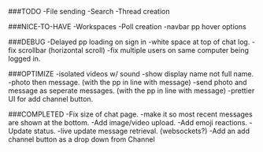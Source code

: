 ###TODO
-File sending
-Search
-Thread creation


###NICE-TO-HAVE
-Workspaces
-Poll creation
-navbar pp hover options


###DEBUG
-Delayed pp loading on sign in
-white space at top of chat log.
-fix scrollbar (horizontal scroll)
-fix multiple users on same computer being logged in.


###OPTIMIZE
-isolated videos w/ sound
-show display name not full name.
-photo then message.  (with the pp in line with message)
-send photo and message as seperate messages. (with the pp in line with message)
-prettier UI for add channel button.



###COMPLETED
-Fix size of chat page.
-make it so most recent messages are shown at the bottom.
-Add image/video upload.
-Add emoji reactions.
-Update status.
-live update message retrieval. (websockets?)
-Add an add channel button as a drop down from Channel

